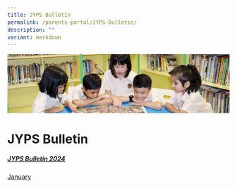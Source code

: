 ```yaml
---
title: JYPS Bulletin
permalink: /parents-portal/JYPS-Bulletin/
description: ""
variant: markdown
---
```

![](/images/banner.gif)

JYPS Bulletin
=============

##### <u>JYPS Bulletin 2024</u>

[January](/files/January%20Bulletin_2024_Final.pdf) <br>